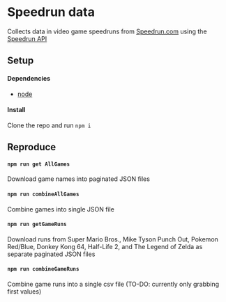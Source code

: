 # Speedrun data

Collects data in video game speedruns from [Speedrun.com](https://www.speedrun.com/) using the [Speedrun API](https://github.com/speedruncomorg/api/tree/master/version1)

## Setup

#### Dependencies

- [node](https://nodejs.org/en/)

#### Install

Clone the repo and run `npm i`

## Reproduce

#### `npm run get AllGames`

Download game names into paginated JSON files

#### `npm run combineAllGames`

Combine games into single JSON file

#### `npm run getGameRuns`

Download runs from Super Mario Bros., Mike Tyson Punch Out, Pokemon Red/Blue, Donkey Kong 64, Half-Life 2, and The Legend of Zelda as separate paginated JSON files

#### `npm run combineGameRuns`

Combine game runs into a single csv file (TO-DO: currently only grabbing first values)
